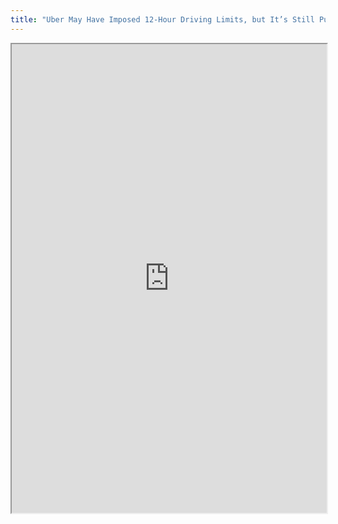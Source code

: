 ```yaml
---
title: "Uber May Have Imposed 12-Hour Driving Limits, but It’s Still Pushing Drivers in Other Troubling Ways"
---
```




<iframe height="750" width="100%" src="https://ewelton.github.io/ktest/wiki.html#Uber%20May%20Have%20Imposed%2012-Hour%20Driving%20Limits,%20but%20It%E2%80%99s%20Still%20Pushing%20Drivers%20in%20Other%20Troubling%20Ways"></iframe>
